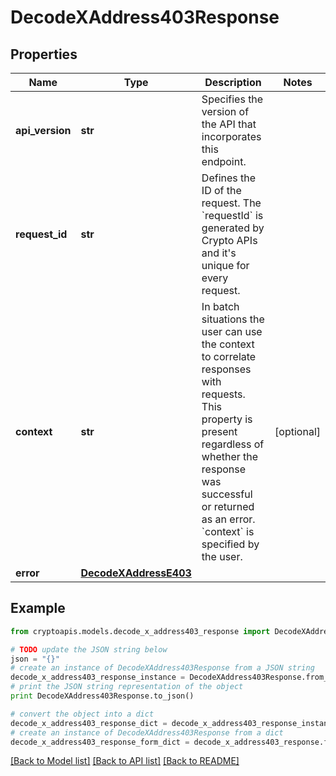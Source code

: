 # DecodeXAddress403Response


## Properties
Name | Type | Description | Notes
------------ | ------------- | ------------- | -------------
**api_version** | **str** | Specifies the version of the API that incorporates this endpoint. | 
**request_id** | **str** | Defines the ID of the request. The &#x60;requestId&#x60; is generated by Crypto APIs and it&#39;s unique for every request. | 
**context** | **str** | In batch situations the user can use the context to correlate responses with requests. This property is present regardless of whether the response was successful or returned as an error. &#x60;context&#x60; is specified by the user. | [optional] 
**error** | [**DecodeXAddressE403**](DecodeXAddressE403.md) |  | 

## Example

```python
from cryptoapis.models.decode_x_address403_response import DecodeXAddress403Response

# TODO update the JSON string below
json = "{}"
# create an instance of DecodeXAddress403Response from a JSON string
decode_x_address403_response_instance = DecodeXAddress403Response.from_json(json)
# print the JSON string representation of the object
print DecodeXAddress403Response.to_json()

# convert the object into a dict
decode_x_address403_response_dict = decode_x_address403_response_instance.to_dict()
# create an instance of DecodeXAddress403Response from a dict
decode_x_address403_response_form_dict = decode_x_address403_response.from_dict(decode_x_address403_response_dict)
```
[[Back to Model list]](../README.md#documentation-for-models) [[Back to API list]](../README.md#documentation-for-api-endpoints) [[Back to README]](../README.md)


